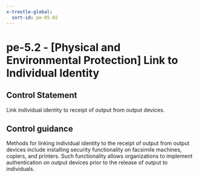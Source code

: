 ```yaml
---
x-trestle-global:
  sort-id: pe-05.02
---
```


# pe-5.2 - \[Physical and Environmental Protection\] Link to Individual Identity

## Control Statement

Link individual identity to receipt of output from output devices.

## Control guidance

Methods for linking individual identity to the receipt of output from output devices include installing security functionality on facsimile machines, copiers, and printers. Such functionality allows organizations to implement authentication on output devices prior to the release of output to individuals.
